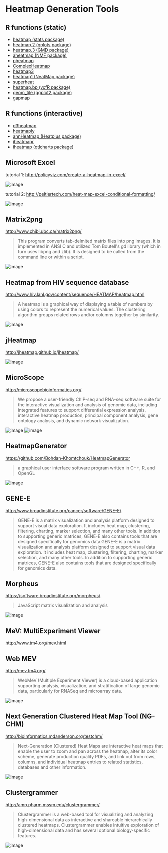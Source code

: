 # Heatmap Generation Tools


## R functions (static)

* [heatmap (stats package)](https://www.rdocumentation.org/packages/stats/topics/heatmap)
* [heatmap.2 (gplots package)](https://www.rdocumentation.org/packages/gplots/topics/heatmap.2)
* [heatmap.3 (GMD package)](https://www.rdocumentation.org/packages/GMD/topics/heatmap.3)
* [aheatmap (NMF package)](https://www.rdocumentation.org/packages/NMF/topics/aheatmap)
* [pheatmap](https://www.rdocumentation.org/packages/pheatmap/topics/pheatmap)
* [ComplexHeatmap](https://www.rdocumentation.org/packages/ComplexHeatmap/topics/ComplexHeatmap)
* [heatmap3](https://www.rdocumentation.org/packages/heatmap3/topics/heatmap3)
* [heatmap1 (NeatMap package)](https://www.rdocumentation.org/packages/NeatMap/topics/heatmap1)
* [superheat](https://www.rdocumentation.org/packages/superheat/topics/superheat)
* [heatmap.bp (vcfR package)](https://www.rdocumentation.org/packages/vcfR/topics/heatmap.bp)
* [geom_tile (ggplot2 package)](https://www.rdocumentation.org/packages/ggplot2/topics/geom_tile)
* [gapmap](https://www.rdocumentation.org/packages/gapmap/topics/gapmap)


## R functions (interactive)

* [d3heatmap](https://www.rdocumentation.org/packages/d3heatmap/topics/d3heatmap)
* [heatmaply](https://www.rdocumentation.org/packages/heatmaply/topics/heatmaply)
* [annHeatmap (Heatplus package)](https://www.rdocumentation.org/packages/Heatplus/topics/annHeatmap)
* [iheatmapr](https://github.com/AliciaSchep/iheatmapr)
* [iheatmap (qtlcharts package)](https://www.rdocumentation.org/packages/qtlcharts/topics/iheatmap)


## Microsoft Excel

tutorial 1: http://policyviz.com/create-a-heatmap-in-excel/

![image](https://cloud.githubusercontent.com/assets/6363505/20320165/e6508b20-ab3e-11e6-869a-f7652a1130b1.png)

tutorial 2: http://peltiertech.com/heat-map-excel-conditional-formatting/

![image](https://cloud.githubusercontent.com/assets/6363505/20320201/066ca0a6-ab3f-11e6-82be-85da3b87df7b.png)


## Matrix2png

http://www.chibi.ubc.ca/matrix2png/

> This program converts tab-delmited matrix files into png images. It is implemented in ANSI C and utilized Tom Boutell's gd library (which in turn uses libpng and zlib). It is designed to be called from the command line or within a script.

![image](https://cloud.githubusercontent.com/assets/6363505/20319394/deeac36c-ab3b-11e6-8aea-8a2b38f646ab.png)


## Heatmap from HIV sequence database

http://www.hiv.lanl.gov/content/sequence/HEATMAP/heatmap.html

> A heatmap is a graphical way of displaying a table of numbers by using colors to represent the numerical values. The clustering algorithm groups related rows and/or columns together by similarity.

![image](https://cloud.githubusercontent.com/assets/6363505/20319475/43bde904-ab3c-11e6-92a0-dcf5cfd2f443.png)


## jHeatmap

http://jheatmap.github.io/jheatmap/

![image](https://cloud.githubusercontent.com/assets/6363505/20319614/d74cac50-ab3c-11e6-86ee-2596160fa02d.png)


## MicroScope

http://microscopebioinformatics.org/

> We propose a user-friendly ChIP-seq and RNA-seq software suite for the interactive visualization and analysis of genomic data, including integrated features to support differential expression analysis, interactive heatmap production, principal component analysis, gene ontology analysis, and dynamic network visualization.

![image](https://cloud.githubusercontent.com/assets/6363505/20319787/73c6ff18-ab3d-11e6-9c00-f60b5a132f44.png)
![image](https://cloud.githubusercontent.com/assets/6363505/20319823/8de008d6-ab3d-11e6-88ab-52ba98293609.png)


## HeatmapGenerator

https://github.com/Bohdan-Khomtchouk/HeatmapGenerator

> a graphical user interface software program written in C++, R, and OpenGL

![image](https://cloud.githubusercontent.com/assets/6363505/20319693/1a5f8062-ab3d-11e6-8008-7949f81236b3.png)


## GENE-E

http://www.broadinstitute.org/cancer/software/GENE-E/

> GENE-E is a matrix visualization and analysis platform designed to support visual data exploration. It includes heat map, clustering, filtering, charting, marker selection, and many other tools. In addition to supporting generic matrices, GENE-E also contains tools that are designed specifically for genomics data.GENE-E is a matrix visualization and analysis platform designed to support visual data exploration. It includes heat map, clustering, filtering, charting, marker selection, and many other tools. In addition to supporting generic matrices, GENE-E also contains tools that are designed specifically for genomics data.


## Morpheus

https://software.broadinstitute.org/morpheus/

> JavaScript matrix visualization and analysis

![image](https://cloud.githubusercontent.com/assets/6363505/20319970/2dc5276e-ab3e-11e6-812a-84f2db7d57a6.png)


## MeV: MultiExperiment Viewer

http://www.tm4.org/mev.html


## Web MEV

http://mev.tm4.org/

> WebMeV (Multiple Experiment Viewer) is a cloud-based application supporting analysis, visualization, and stratification of large genomic data, particularly for RNASeq and microarray data.

![image](https://cloud.githubusercontent.com/assets/6363505/20319258/73762a5e-ab3b-11e6-829f-ad84cb26407d.png)


## Next Generation Clustered Heat Map Tool (NG-CHM)

http://bioinformatics.mdanderson.org/testchm/

> Next-Generation (Clustered) Heat Maps are interactive heat maps that enable the user to zoom and pan across the heatmap, alter its color scheme, generate production quality PDFs, and link out from rows, columns, and individual heatmap entries to related statistics, databases and other information.

![image](https://user-images.githubusercontent.com/6363505/31510128-cb6de678-af51-11e7-96ed-dd8d3db94316.png)


## Clustergrammer

http://amp.pharm.mssm.edu/clustergrammer/

> Clustergrammer is a web-based tool for visualizing and analyzing high-dimensional data as interactive and shareable hierarchically clustered heatmaps. Clustergrammer enables intuitive exploration of high-dimensional data and has several optional biology-specific features.

![image](https://user-images.githubusercontent.com/6363505/31510322-592e408e-af52-11e7-857a-33e747b63e06.png)
